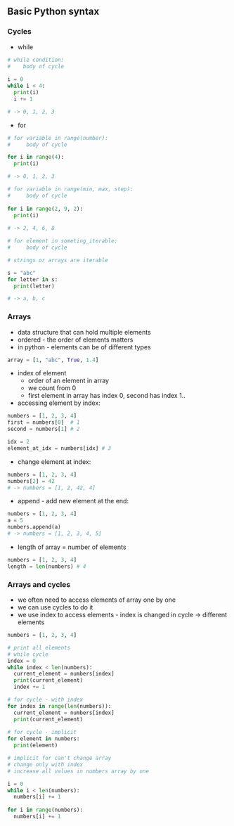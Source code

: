 ## Basic Python syntax

### Cycles
- while
``` python
# while condition:
#    body of cycle
 
i = 0
while i < 4:
  print(i)
  i += 1

# -> 0, 1, 2, 3
```

- for
``` python
# for variable in range(number):
#     body of cycle

for i in range(4):
  print(i)

# -> 0, 1, 2, 3

# for variable in range(min, max, step):
#     body of cycle
  
for i in range(2, 9, 2):
  print(i)
  
# -> 2, 4, 6, 8

# for element in someting_iterable:
#     body of cycle

# strings or arrays are iterable

s = "abc"
for letter in s:
  print(letter)

# -> a, b, c
```

### Arrays
- data structure that can hold multiple elements
- ordered - the order of elements matters
- in python - elements can be of different types

``` python
array = [1, "abc", True, 1.4]
```
- index of element 
  - order of an element in array
  - we count from 0
  - first element in array has index 0, second has index 1..
- accessing element by index:
``` python 
numbers = [1, 2, 3, 4]
first = numbers[0]  # 1
second = numbers[1] # 2

idx = 2
element_at_idx = numbers[idx] # 3
```
- change element at index:
``` python
numbers = [1, 2, 3, 4]
numbers[2] = 42 
# -> numbers = [1, 2, 42, 4]
```
- append - add new element at the end:
``` python 
numbers = [1, 2, 3, 4]
a = 5
numbers.append(a)
# -> numbers = [1, 2, 3, 4, 5]
```
- length of array = number of elements
``` python
numbers = [1, 2, 3, 4]
length = len(numbers) # 4
```

### Arrays and cycles

- we often need to access elements of array one by one
- we can use cycles to do it
- we use index to access elements - index is changed in cycle -> different elements
``` python
numbers = [1, 2, 3, 4]

# print all elements
# while cycle
index = 0
while index < len(numbers):
  current_element = numbers[index]
  print(current_element)
  index += 1

# for cycle - with index
for index in range(len(numbers)):
  current_element = numbers[index]
  print(current_element)
  
# for cycle - implicit
for element in numbers:
  print(element)

# implicit for can't change array
# change only with index
# increase all values in numbers array by one

i = 0
while i < len(numbers):
  numbers[i] += 1
  
for i in range(numbers):
  numbers[i] += 1

```


